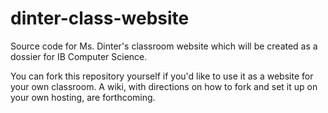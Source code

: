 dinter-class-website
====================

Source code for Ms. Dinter's classroom website which will be created as a dossier for IB Computer Science.

You can fork this repository yourself if you'd like to use it as a website for your own classroom. A wiki, with directions on how to fork and set it up on your own hosting, are forthcoming.
